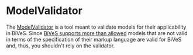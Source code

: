 ModelValidator 
================

The [ModelValidator](https://github.com/SemsProject/BiVeS-Core/tree/master/src/main/java/de/unirostock/sems/bives/algorithm/ModelValidator.java) is a tool meant to validate models for their applicability in BiVeS. Since [BiVeS supports more than allowed](BivesSupportsMoreThanAllowed) models that are not valid in terms of the specification of their markup language are valid for BiVeS and, thus, you shouldn't rely on the validator.
